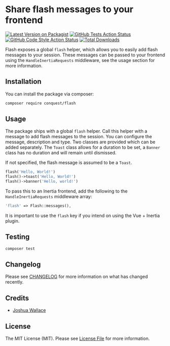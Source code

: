 # Share flash messages to your frontend

[![Latest Version on Packagist](https://img.shields.io/packagist/v/conquest/flash.svg?style=flat-square)](https://packagist.org/packages/conquest/flash)
[![GitHub Tests Action Status](https://img.shields.io/github/actions/workflow/status/jdw5/conquest-flash/run-tests.yml?branch=main&label=tests&style=flat-square)](https://github.com/jdw5/conquest-flash/actions?query=workflow%3Arun-tests+branch%3Amain)
[![GitHub Code Style Action Status](https://img.shields.io/github/actions/workflow/status/jdw5/conquest-flash/fix-php-code-style-issues.yml?branch=main&label=code%20style&style=flat-square)](https://github.com/jdw5/conquest-flash/actions?query=workflow%3A"Fix+PHP+code+style+issues"+branch%3Amain)
[![Total Downloads](https://img.shields.io/packagist/dt/conquest/flash.svg?style=flat-square)](https://packagist.org/packages/conquest/flash)

Flash exposes a global `flash` helper, which allows you to easily add flash messages to your session. These messages can be passed to your frontend using the `HandleInertiaRequests` middleware, see the usage section for more information.

## Installation

You can install the package via composer:

```bash
composer require conquest/flash
```

## Usage

The package ships with a global `flash` helper. Call this helper with a message to add flash messages to the session. You can configure the message, description and type. Two classes are provided which can be added separately. The `Toast` class allows for a duration to be set, a `Banner` class has no duration and will remain until dismissed. 

If not specified, the flash message is assumed to be a `Toast`.
```php
flash('Hello, World!')
flash()->toast('Hello, World!')
flash()->banner('Hello, world!')
```

To pass this to an Inertia frontend, add the following to the `HandleInertiaRequests` middleware array:
```php
'flash' => Flash::messages(),
```

It is important to use the `flash` key if you intend on using the Vue + Inertia plugin.

## Testing

```bash
composer test
```

## Changelog

Please see [CHANGELOG](CHANGELOG.md) for more information on what has changed recently.

## Credits

- [Joshua Wallace](https://github.com/jdw5)
## License

The MIT License (MIT). Please see [License File](LICENSE.md) for more information.
